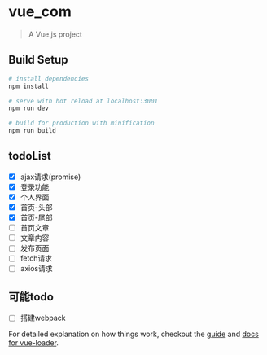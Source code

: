 # vue_com

> A Vue.js project

## Build Setup

``` bash
# install dependencies
npm install

# serve with hot reload at localhost:3001
npm run dev

# build for production with minification
npm run build

```

## todoList
- [x] ajax请求(promise)
- [x] 登录功能
- [x] 个人界面
- [x] 首页-头部
- [x] 首页-尾部
- [ ] 首页文章
- [ ] 文章内容
- [ ] 发布页面
- [ ] fetch请求
- [ ] axios请求

## 可能todo
- [ ] 搭建webpack

For detailed explanation on how things work, checkout the [guide](http://vuejs-templates.github.io/webpack/) and [docs for vue-loader](http://vuejs.github.io/vue-loader).
